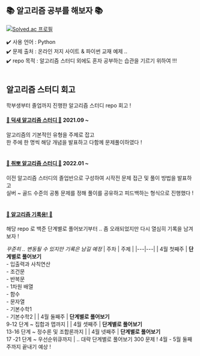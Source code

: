 ## 📚 알고리즘 공부를 해보자 📚

[![Solved.ac
프로필](http://mazassumnida.wtf/api/v2/generate_badge?boj=astnwl321)](https://solved.ac/astnwl321)
<!-- <img src="http://mazandi.herokuapp.com/api?handle={astnwl321}&theme=warm"/> -->

✔️ 사용 언어 : Python <br>
✔️ 문제 출처 : 온라인 저지 사이트 & 파이썬 교재 예제 .. <br>
✔️ repo 목적 : 알고리즘 스터디 외에도 혼자 공부하는 습관을 기르기 위하여 !!! <br><br>

## 알고리즘 스터디 회고
학부생부터 졸업까지 진행한 알고리즘 스터디 repo 회고 !

#### [📕 덕새 알고리즘 스터디 📕](https://github.com/KangSuzy/Dukgorithm) 2021.09 ~ <br>
알고리즘의 기본적인 유형을 주제로 잡고<br>
한 주에 한 명씩 해당 개념을 발표하고 다함께 문제풀이하였다 !<br><br>
  
#### [📙 취뽀 알고리즘 스터디 📙](https://github.com/KangSuzy/Dukgorithm) 2022.01 ~ <br>
이전 알고리즘 스터디의 졸업반으로 구성하여 시작전 문제 접근 및 풀이 방법을 발표하고 <br>
실버 ~ 골드 수준의 공통 문제를 정해 풀이를 공유하고 피드백하는 형식으로 진행했다 ! <br><br>
  
#### [📗 알고리즘 기록용! 📗](https://github.com/KangSuzy/algorithms)
해당 repo 로 백준 단계별로 풀어보기부터 .. 좀 오래되었지만 다시 열심히 기록을 남겨보자 !

*꾸준히 .. 변동될 수 있지만 기록은 남길 예정*
| 주차 | 주제 |
|---|---|
| 4월 첫째주  |  **단계별로 풀어보기**<br>- 입출력과 사칙연산 <br>- 조건문 <br>- 반복문 <br>- 1차원 배열 <br>- 함수 <br>- 문자열 <br>- 기본수학1 <br>- 기본수학2 |
| 4월 둘째주  |  **단계별로 풀어보기**<br>9-12 단계 ~ 집합과 맵까지 |
| 4월 셋째주  |  **단계별로 풀어보기**<br>13-16 단계 ~ 정수론 및 조합론까지 |
| 4월 넷째주  |  **단계별로 풀어보기**<br>17 -21 단계 ~ 우선순위큐까지 |
.. 대략 단계별로 풀어보기 300 문제 ! 4월 - 5월 둘째주까지 끝내기 예상 !


